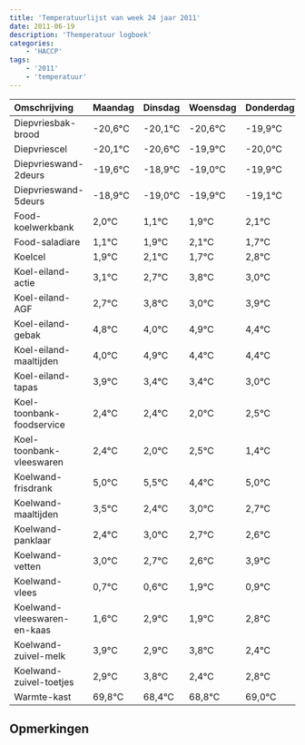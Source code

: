 ```yaml
---
title: 'Temperatuurlijst van week 24 jaar 2011'
date: 2011-06-19
description: 'Themperatuur logboek'
categories:
    - 'HACCP'
tags:
    - '2011'
    - 'temperatuur'
---
```

|Omschrijving|Maandag|Dinsdag|Woensdag|Donderdag|Vrijdag|Zaterdag|Zondag|
|:---|:---|:---|:---|:---|:---|:---|:---|
|Diepvriesbak-brood|-20,6°C|-20,1°C|-20,6°C|-19,9°C|-20,0°C|-20,9°C|-20,1°C|
|Diepvriescel|-20,1°C|-20,6°C|-19,9°C|-20,0°C|-20,9°C|-20,1°C|-19,9°C|
|Diepvrieswand-2deurs|-19,6°C|-18,9°C|-19,0°C|-19,9°C|-19,1°C|-18,9°C|-19,3°C|
|Diepvrieswand-5deurs|-18,9°C|-19,0°C|-19,9°C|-19,1°C|-18,9°C|-19,3°C|-18,2°C|
|Food-koelwerkbank|2,0°C|1,1°C|1,9°C|2,1°C|1,7°C|2,8°C|2,0°C|
|Food-saladiare|1,1°C|1,9°C|2,1°C|1,7°C|2,8°C|2,0°C|2,9°C|
|Koelcel|1,9°C|2,1°C|1,7°C|2,8°C|2,0°C|2,9°C|2,4°C|
|Koel-eiland-actie|3,1°C|2,7°C|3,8°C|3,0°C|3,9°C|3,4°C|3,4°C|
|Koel-eiland-AGF|2,7°C|3,8°C|3,0°C|3,9°C|3,4°C|3,4°C|3,0°C|
|Koel-eiland-gebak|4,8°C|4,0°C|4,9°C|4,4°C|4,4°C|4,0°C|4,5°C|
|Koel-eiland-maaltijden|4,0°C|4,9°C|4,4°C|4,4°C|4,0°C|4,5°C|3,4°C|
|Koel-eiland-tapas|3,9°C|3,4°C|3,4°C|3,0°C|3,5°C|2,4°C|3,0°C|
|Koel-toonbank-foodservice|2,4°C|2,4°C|2,0°C|2,5°C|1,4°C|2,0°C|1,7°C|
|Koel-toonbank-vleeswaren|2,4°C|2,0°C|2,5°C|1,4°C|2,0°C|1,7°C|1,6°C|
|Koelwand-frisdrank|5,0°C|5,5°C|4,4°C|5,0°C|4,7°C|4,6°C|5,9°C|
|Koelwand-maaltijden|3,5°C|2,4°C|3,0°C|2,7°C|2,6°C|3,9°C|2,9°C|
|Koelwand-panklaar|2,4°C|3,0°C|2,7°C|2,6°C|3,9°C|2,9°C|3,8°C|
|Koelwand-vetten|3,0°C|2,7°C|2,6°C|3,9°C|2,9°C|3,8°C|2,4°C|
|Koelwand-vlees|0,7°C|0,6°C|1,9°C|0,9°C|1,8°C|0,4°C|0,8°C|
|Koelwand-vleeswaren-en-kaas|1,6°C|2,9°C|1,9°C|2,8°C|1,4°C|1,8°C|2,0°C|
|Koelwand-zuivel-melk|3,9°C|2,9°C|3,8°C|2,4°C|2,8°C|3,0°C|3,0°C|
|Koelwand-zuivel-toetjes|2,9°C|3,8°C|2,4°C|2,8°C|3,0°C|3,0°C|2,8°C|
|Warmte-kast|69,8°C|68,4°C|68,8°C|69,0°C|69,0°C|68,8°C|68,4°C|

## Opmerkingen


